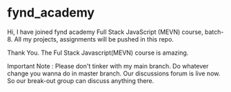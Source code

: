 # fynd_academy
Hi, I have joined fynd academy Full Stack JavaScript (MEVN) course, batch-8.
All my projects, assignments will be pushed in this repo.

Thank You.
The Ful Stack Javascript(MEVN) course is amazing.

Important Note : 
Please don't tinker with my main branch. Do whatever change you wanna do in master branch.
Our discussions forum is live now. So our break-out group can discuss anything there.
